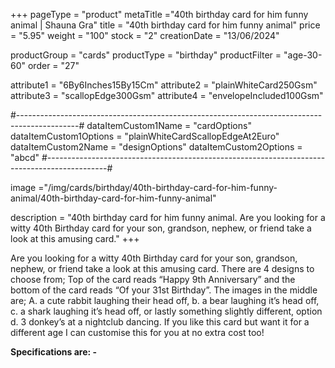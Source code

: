 +++
pageType = "product"
metaTitle ="40th birthday card for him funny animal | Shauna Gra"
title = "40th birthday card for him funny animal"
price = "5.95"
weight = "100"
stock = "2"
creationDate = "13/06/2024"

productGroup = "cards"
productType = "birthday"
productFilter = "age-30-60"
order = "27"

attribute1 = "6By6Inches15By15Cm" 
attribute2 = "plainWhiteCard250Gsm" 
attribute3 = "scallopEdge300Gsm" 
attribute4 = "envelopeIncluded100Gsm"

#---------------------------------------------------------------------------------------------#
dataItemCustom1Name = "cardOptions"
dataItemCustom1Options = "plainWhiteCardScallopEdgeAt2Euro"
dataItemCustom2Name = "designOptions"
dataItemCustom2Options = "abcd"
#---------------------------------------------------------------------------------------------#

image ="/img/cards/birthday/40th-birthday-card-for-him-funny-animal/40th-birthday-card-for-him-funny-animal"

description = "40th birthday card for him funny animal. Are you looking for a witty 40th Birthday card for your son, grandson, nephew, or friend take a look at this amusing card."
+++

Are you looking for a witty 40th Birthday card for your son, grandson, nephew, or friend take a look at this amusing card. There are 4 designs to choose from; Top of the card reads “Happy 9th Anniversary” and the bottom of the card reads “Of your 31st Birthday”. The images in the middle are; A. a cute rabbit laughing their head off, b. a bear laughing it’s head off, c. a shark laughing it’s head off, or lastly something slightly different, option d. 3 donkey’s at a nightclub dancing. If you like this card but want it for a different age I can customise this for you at no extra cost too!

**Specifications are: -**

